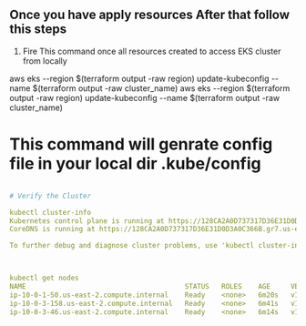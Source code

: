 ## Once you have apply resources After that follow this steps

1. Fire This command once all resources created to access EKS cluster from locally

aws eks --region $(terraform output -raw region) update-kubeconfig  --name $(terraform output -raw cluster_name)
aws eks --region $(terraform output -raw region) update-kubeconfig --name $(terraform output -raw cluster_name)

# This command will genrate config file in your local dir .kube/config

```yaml

# Verify the Cluster

kubectl cluster-info
Kubernetes control plane is running at https://128CA2A0D737317D36E31D0D3A0C366B.gr7.us-east-2.eks.amazonaws.com
CoreDNS is running at https://128CA2A0D737317D36E31D0D3A0C366B.gr7.us-east-2.eks.amazonaws.com/api/v1/namespaces/kube-system/services/kube-dns:dns/proxy

To further debug and diagnose cluster problems, use 'kubectl cluster-info dump'.



kubectl get nodes
NAME                                       STATUS   ROLES    AGE     VERSION
ip-10-0-1-50.us-east-2.compute.internal    Ready    <none>   6m20s   v1.24.7-eks-fb459a0
ip-10-0-3-158.us-east-2.compute.internal   Ready    <none>   6m41s   v1.24.7-eks-fb459a0
ip-10-0-3-46.us-east-2.compute.internal    Ready    <none>   6m14s   v1.24.7-eks-fb459a0
